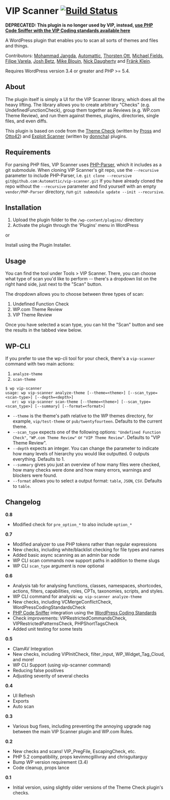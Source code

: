 # VIP Scanner [![Build Status](https://travis-ci.org/Automattic/vip-scanner.png?branch=master)](https://travis-ci.org/Automattic/vip-scanner)

**DEPRECATED: This plugin is no longer used by VIP, instead, [use PHP Code Sniffer with the VIP Coding standards available here](https://github.com/Automattic/VIP-Coding-Standards)**

A WordPress plugin that enables you to scan all sorts of themes and files and things.

Contributors: [Mohammad Jangda](http://profiles.wordpress.org/batmoo/), [Automattic](http://profiles.wordpress.org/automattic/), [Thorsten Ott](http://profiles.wordpress.org/tott/), [Michael Fields](http://profiles.wordpress.org/mfields/), [Filipe Varela](http://profiles.wordpress.org/keoshi/), [Josh Betz](http://profiles.wordpress.org/betzster/), [Mike Blouin](https://github.com/Mobius5150), [Nick Daugherty](http://profiles.wordpress.org/nickdaugherty/) and [Fränk Klein](https://profiles.wordpress.org/frank-klein/).

Requires WordPress version 3.4 or greater and PHP >= 5.4.


About
-----

The plugin itself is simply a UI for the VIP Scanner library, which does all the heavy lifting. The library allows you to create arbitrary "Checks" (e.g. UndefinedFunctionCheck), group them together as Reviews (e.g. WP.com Theme Review), and run them against themes, plugins, directories, single files, and even diffs.

This plugin is based on code from the [Theme Check](http://wordpress.org/extend/plugins/theme-check/) (written by [Pross](http://profiles.wordpress.org/pross/) and [Otto42](http://profiles.wordpress.org/otto42/)) and [Exploit Scanner](http://wordpress.org/extend/plugins/exploit-scanner/)  (written by [donncha](http://profiles.wordpress.org/donncha/)) plugins.

Requirements
------------

For parsing PHP files, VIP Scanner uses [PHP-Parser](https://github.com/nikic/PHP-Parser),
which it includes as a git submodule. When cloning VIP Scanner's git repo, use
the `--recursive` parameter to include PHP-Parser, i.e.
`git clone --recursive git@github.com:Automattic/vip-scanner.git`
If you have already cloned the repo without the `--recursive` parameter and
find yourself with an empty `vendor/PHP-Parser` directory, run
`git submodule update --init --recursive`.

Installation
------------

1. Upload the plugin folder to the `/wp-content/plugins/` directory
1. Activate the plugin through the 'Plugins' menu in WordPress

or

Install using the Plugin Installer.

Usage
-----

You can find the tool under Tools > VIP Scanner. There, you can choose what
type of scan you'd like to perform -- there's a dropdown list on the right hand
side, just next to the "Scan" button.

The dropdown allows you to choose between three types of scan:

1. Undefined Function Check
1. WP.com Theme Review
1. VIP Theme Review

Once you have selected a scan type, you can hit the "Scan" button and see the
results in the tabbed view below.

WP-CLI
------

If you prefer to use the wp-cli tool for your check, there's a ``vip-scanner``
command with two main actions:

1. ``analyze-theme``
1. ``scan-theme``

```
$ wp vip-scanner
usage: wp vip-scanner analyze-theme [--theme=<theme>] [--scan_type=<scan-type>] [--depth=<depth>]
   or: wp vip-scanner scan-theme [--theme=<theme>] [--scan_type=<scan_type>] [--summary] [--format=<format>]
```

* ``--theme`` is the theme's path relative to the WP themes directory, for example, ``vip/test-theme`` or ``pub/twentyfourteen``. Defaults to the current theme.
* ``--scan_type`` expects one of the following options: ``"Undefined Function Check"``, ``"WP.com Theme Review"`` or ``"VIP Theme Review"``. Defaults to "VIP Theme Review".
* ``--depth`` expects an integer. You can change the parameter to indicate how many levels of hierarchy you would like outputted. 0 outputs everything. Defaults to 1.
* ``--summary`` gives you just an overview of how many files were checked, how many checks were done and how many errors, warnings and blockers were found.
* ``--format`` allows you to select a output format: ``table``, ``JSON``, ``CSV``. Defaults to ``table``.

Changelog
---------

__0.8__

* Modified check for `pre_option_*` to also include `option_*`

__0.7__

* Modified analyzer to use PHP tokens rather than regular expressions
* New checks, including white/blacklist checking for file types and names
* Added basic async scanning as an admin bar node
* WP CLI scan commands now support paths in addition to theme slugs
* WP CLI `scan_type` argument is now optional

__0.6__

* Analysis tab for analysing functions, classes, namespaces, shortcodes, actions, filters, capabilities, roles, CPTs, taxonomies, scripts, and styles.
* WP CLI command for analysis: `wp vip-scanner analyze-theme`
* New checks, including VCMergeConflictCheck, WordPressCodingStandardsCheck
* [PHP Code Sniffer](http://pear.php.net/package/PHP_CodeSniffer/) integration using the [WordPress Coding Standards](https://github.com/WordPress-Coding-Standards/WordPress-Coding-Standards)
* Check improvements: VIPRestrictedCommandsCheck, VIPRestrictedPatternsCheck, PHPShortTagsCheck
* Added unit testing for some tests

__0.5__

* ClamAV Integration
* New checks, including VIPInitCheck, filter_input, WP_Widget_Tag_Cloud, and more!
* WP CLI Support (using vip-scanner command)
* Reducing false positives
* Adjusting severity of several checks

__0.4__

* UI Refresh
* Exports
* Auto scan

__0.3__

* Various bug fixes, including preventing the annoying upgrade nag between the main VIP Scanner plugin and WP.com Rules.

__0.2__

* New checks and scans! VIP_PregFile, EscapingCheck, etc.
* PHP 5.2 compatibility, props kevinmcgillivray and chrisguitarguy
* Bump WP version requirement (3.4)
* Code cleanup, props lance

__0.1__

* Initial version, using slightly older versions of the Theme Check plugin's checks.
